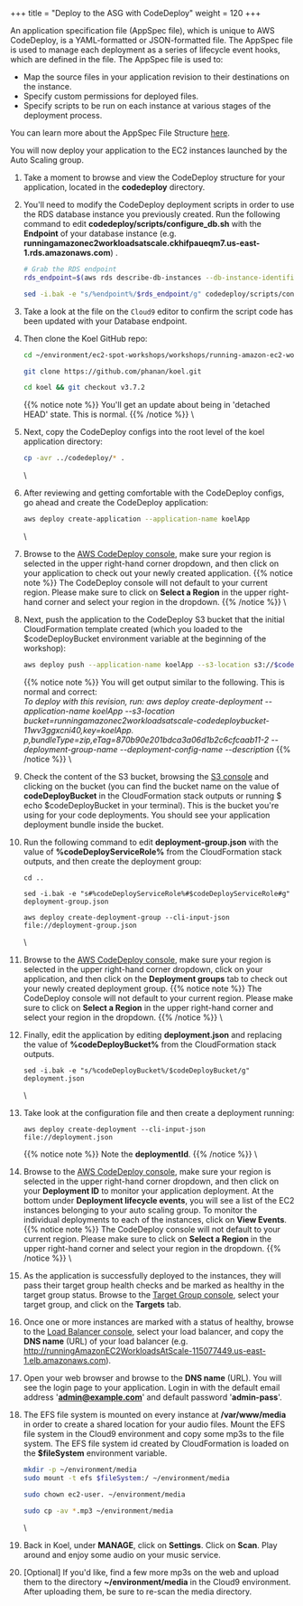 +++
title = "Deploy to the ASG with CodeDeploy"
weight = 120
+++

An application specification file (AppSpec file), which is unique to AWS CodeDeploy, is a YAML-formatted or JSON-formatted file. The AppSpec file is used to manage each deployment as a series of lifecycle event hooks, which are defined in the file. The AppSpec file is used to:
	
* Map the source files in your application revision to their destinations on the instance.
* Specify custom permissions for deployed files.
* Specify scripts to be run on each instance at various stages of the deployment process.

You can learn more about the AppSpec File Structure [here](https://docs.aws.amazon.com/codedeploy/latest/userguide/reference-appspec-file-structure.html).

You will now deploy your application to the EC2 instances launched by the Auto Scaling group.

1. Take a moment to browse and view the CodeDeploy structure for your application, located in the **codedeploy** directory.

1. You'll need to modify the CodeDeploy deployment scripts in order to use the RDS database instance you previously created. Run the following command to edit **codedeploy/scripts/configure_db.sh** with the **Endpoint** of your database instance (e.g. **runningamazonec2workloadsatscale.ckhifpaueqm7.us-east-1.rds.amazonaws.com**) . 
    ```bash
    # Grab the RDS endpoint
    rds_endpoint=$(aws rds describe-db-instances --db-instance-identifier runningamazonec2workloadsatscale --query DBInstances[].Endpoint.Address --output text)
    
    sed -i.bak -e "s/%endpoint%/$rds_endpoint/g" codedeploy/scripts/configure_db.sh
    ```

1. Take a look at the file on the `Cloud9` editor to confirm the script code has been updated with your Database endpoint. 

1. Then clone the Koel GitHub repo:
    ```bash
    cd ~/environment/ec2-spot-workshops/workshops/running-amazon-ec2-workloads-at-scale/
    
    git clone https://github.com/phanan/koel.git
    
    cd koel && git checkout v3.7.2
    ```
    {{% notice note %}}
    	You'll get an update about being in 'detached HEAD' state. This is normal.
    {{% /notice %}}
    \
1. Next, copy the CodeDeploy configs into the root level of the koel application directory:
    ```bash
    cp -avr ../codedeploy/* .
    ```
    \
1. After reviewing and getting comfortable with the CodeDeploy configs, go ahead and create the CodeDeploy application:
    ```bash
    aws deploy create-application --application-name koelApp
    ```
    \
1. Browse to the [AWS CodeDeploy console](https://console.aws.amazon.com/codesuite/codedeploy/applications), make sure your region is selected in the upper right-hand corner dropdown, and then click on your application to check out your newly created application.
    {{% notice note %}}
    The CodeDeploy console will not default to your current region. Please make sure to click on **Select a Region** in the upper right-hand corner and select your region in the dropdown.
    {{% /notice %}}
    \
1. Next, push the application to the CodeDeploy S3 bucket that the initial CloudFormation template created (which you loaded to the $codeDeployBucket environment variable at the beginning of the workshop):
    ```bash
    aws deploy push --application-name koelApp --s3-location s3://$codeDeployBucket/koelApp.zip --no-ignore-hidden-files
    ```
    {{% notice note %}}
    You will get output similar to the following. This is normal and correct:	
    *To deploy with this revision, run: aws deploy create-deployment --application-name koelApp --s3-location bucket=runningamazonec2workloadsatscale-codedeploybucket-11wv3ggxcni40,key=koelApp.  p,bundleType=zip,eTag=870b90e201bdca3a06d1b2c6cfcaab11-2 --deployment-group-name <deployment-group-name> --deployment-config-name <deployment-config-name> --description <description>*
    {{% /notice %}}	
    \
1. Check the content of the S3 bucket, browsing the [S3 console](https://s3.console.aws.amazon.com/s3/home) and clicking on the bucket (you can find the bucket name on the value of **codeDeployBucket** in the CloudFormation stack outputs or running $ echo $codeDeployBucket in your terminal). This is the bucket you're using for your code deployments. You should see your application deployment bundle inside the bucket.

1. Run the following command to edit **deployment-group.json** with the value of **%codeDeployServiceRole%** from the CloudFormation stack outputs, and then create the deployment group:
    ```
    cd ..
    
    sed -i.bak -e "s#%codeDeployServiceRole%#$codeDeployServiceRole#g" deployment-group.json
    
    aws deploy create-deployment-group --cli-input-json file://deployment-group.json
    ```
    \
1. Browse to the [AWS CodeDeploy console](https://console.aws.amazon.com/codesuite/codedeploy/applications), make sure your region is selected in the upper right-hand corner dropdown, click on your application, and then click on the **Deployment groups** tab to check out your newly created deployment group.
    {{% notice note %}}
    The CodeDeploy console will not default to your current region. Please make sure to click on **Select a Region** in the upper right-hand corner and select your region in the dropdown.
    {{% /notice %}}
    \
1. Finally, edit the application by editing **deployment.json** and replacing the value of **%codeDeployBucket%** from the CloudFormation stack outputs.
    ```
    sed -i.bak -e "s/%codeDeployBucket%/$codeDeployBucket/g" deployment.json
    ```
    \
1. Take look at the configuration file and then create a deployment running:
    ```
    aws deploy create-deployment --cli-input-json file://deployment.json
    ```
    {{% notice note %}}
    Note the **deploymentId**.
    {{% /notice %}}
    \
1. Browse to the [AWS CodeDeploy console](https://console.aws.amazon.com/codesuite/codedeploy/deployments), make sure your region is selected in the upper right-hand corner dropdown, and then click on your **Deployment ID** to monitor your application deployment. At the bottom under **Deployment lifecycle events**, you will see a list of the EC2 instances belonging to your auto scaling group. To monitor the individual deployments to each of the instances, click on **View Events**. \
    {{% notice note %}}
    The CodeDeploy console will not default to your current region. Please make sure to click on **Select a Region** in the upper right-hand corner and select your region in the dropdown.
    {{% /notice %}}
    \
1. As the application is successfully deployed to the instances, they will pass their target group health checks and be marked as healthy in the target group status. Browse to the [Target Group console](https://console.aws.amazon.com/ec2/v2/home#TargetGroups:sort=targetGroupName), select your target group, and click on the **Targets** tab.

1. Once one or more instances are marked with a status of healthy, browse to the [Load Balancer console](https://console.aws.amazon.com/ec2/v2/home#LoadBalancers:sort=loadBalancerName), select your load balancer, and copy the **DNS name** (URL) of your load balancer (e.g. http://runningAmazonEC2WorkloadsAtScale-115077449.us-east-1.elb.amazonaws.com).

1. Open your web browser and browse to the **DNS name** (URL). You will see the login page to your application. Login in with the default email address '**admin@example.com**' and default password '**admin-pass**'.

1. The EFS file system is mounted on every instance at **/var/www/media** in order to create a shared location for your audio files. Mount the EFS file system in the Cloud9 environment and copy some mp3s to the file system. The EFS file system id created by CloudFormation is loaded on the **$fileSystem** environment variable.
    ```bash
    mkdir -p ~/environment/media
    sudo mount -t efs $fileSystem:/ ~/environment/media
    
    sudo chown ec2-user. ~/environment/media
    
    sudo cp -av *.mp3 ~/environment/media
    ```	
    \
1. Back in Koel, under **MANAGE**, click on **Settings**. Click on **Scan**. Play around and enjoy some audio on your music service.

1. [Optional] If you'd like, find a few more mp3s on the web and upload them to the directory **~/environment/media** in the Cloud9 environment. After uploading them, be sure to re-scan the media directory.
